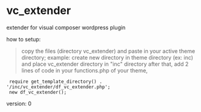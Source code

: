 # vc_extender
extender for visual composer wordpress plugin

how to setup:
> copy the files (directory vc_extender) and paste in your active theme directory;
> example: create new directory in theme directory (ex: inc) and place vc_extender directory in "inc" directory
> after that, add 2 lines of code in your functions.php of your theme, 

```
 require get_template_directory() . '/inc/vc_extender/df_vc_extender.php';
 new df_vc_extender();
```
version: 0
